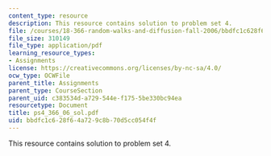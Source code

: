 ```yaml
---
content_type: resource
description: This resource contains solution to problem set 4.
file: /courses/18-366-random-walks-and-diffusion-fall-2006/bbdfc1c628f64a729c8b70d5cc054f4f_ps4_366_06_sol.pdf
file_size: 310149
file_type: application/pdf
learning_resource_types:
- Assignments
license: https://creativecommons.org/licenses/by-nc-sa/4.0/
ocw_type: OCWFile
parent_title: Assignments
parent_type: CourseSection
parent_uid: c383534d-a729-544e-f175-5be330bc94ea
resourcetype: Document
title: ps4_366_06_sol.pdf
uid: bbdfc1c6-28f6-4a72-9c8b-70d5cc054f4f
---
```

This resource contains solution to problem set 4.